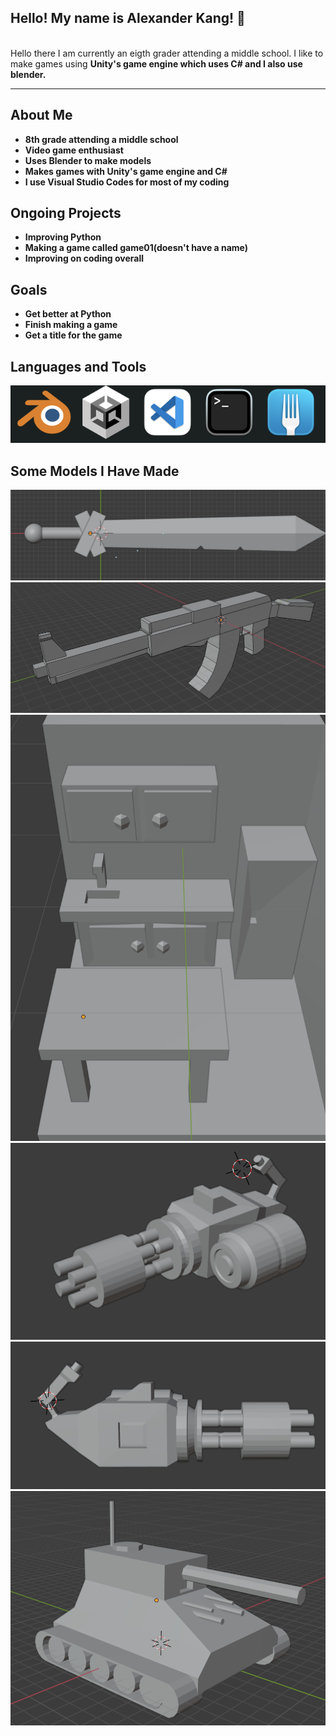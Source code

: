 ## Hello! My name is Alexander Kang! 👋

<br/>
Hello there I am currently an eigth grader attending a middle school. I like to make games using <strong>Unity's game engine<strong/> which uses <strong>C#<strong/> and I also use <strong>blender<strong/>.

---

## About Me

- 8th grade attending a middle school
- Video game enthusiast
- Uses Blender to make models
- Makes games with Unity's game engine and C#
- I use Visual Studio Codes for most of my coding

## Ongoing Projects

- Improving Python
- Making a game called game01(doesn't have a name)
- Improving on coding overall

## Goals

- Get better at Python
- Finish making a game
- Get a title for the game

## Languages and Tools

![](<![](2022-03-06-14-02-49.png).png>)

## Some Models I Have Made

![](2022-03-07-22-51-00.png)
![](2022-03-07-22-51-41.png)
![](2022-03-07-22-52-37.png)
![](2022-03-07-22-54-11.png)
![](2022-03-07-22-54-27.png)
![](2022-03-07-22-55-18.png)
